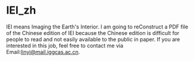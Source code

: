 # IEI_zh
IEI means Imaging the Earth's Interior.
I am going to reConstruct a PDF file of the Chinese edition of IEI because the Chinese edition is difficult for people to read and not easily available to the public in paper.
If you are interested in this job, feel free to contact me via Email:linyi@mail.iggcas.ac.cn.
